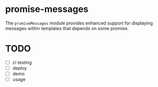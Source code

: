 # promise-messages

The `promiseMessages` module provides enhanced support for displaying messages within templates that depends on some promise.

# TODO

- [ ] ci testing
- [ ] deploy
- [ ] demo
- [ ] usage
